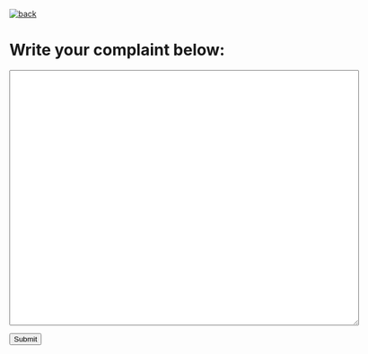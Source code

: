 [![back](https://cdn.discordapp.com/emojis/887168885747511396?size=32)](https://dxrpy.github.io/Dxrpys-Garbage-Website/)

<p align=center>
  <h1>Write your complaint below:</h1>
  <textarea name="BallsBox" cols="75" rows="30">
  </textarea>
</p>

<form action="https://www.youtube.com/watch" method="get">
  <input type="hidden" name="v" value="LTobZMNm4Fw">
  <input type="submit" value="Submit">
</form> 
